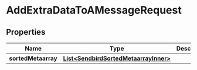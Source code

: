 

# AddExtraDataToAMessageRequest


## Properties

| Name | Type | Description | Notes |
|------------ | ------------- | ------------- | -------------|
|**sortedMetaarray** | [**List&lt;SendbirdSortedMetaarrayInner&gt;**](SendbirdSortedMetaarrayInner.md) |  |  |



